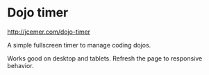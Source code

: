Dojo timer
=================

http://jcemer.com/dojo-timer

A simple fullscreen timer to manage coding dojos.

Works good on desktop and tablets. Refresh the page to responsive behavior.